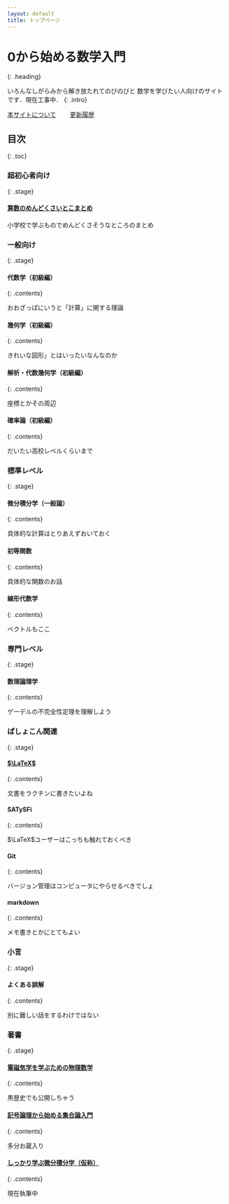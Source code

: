 ```yaml
---
layout: default
title: トップページ
---
```


# 0から始める数学入門
{: .heading}

いろんなしがらみから解き放たれてのびのびと
数学を学びたい人向けのサイトです．現在工事中．
{: .intro}

<div class="link">
<a href="./introduce.html">本サイトについて</a>&emsp;&emsp;
<a href="./history.html">更新履歴</a>
</div>


## 目次
{: .toc}

### 超初心者向け
{: .stage}

#### [算数のめんどくさいとこまとめ](./beginner/arithmetic/arithmetic.html)

小学校で学ぶものでめんどくさそうなところのまとめ

### 一般向け
{: .stage}

#### 代数学（初級編）
{: .contents}

おおざっぱにいうと「計算」に関する理論

#### 幾何学（初級編）
{: .contents}


きれいな図形」とはいったいなんなのか

#### 解析・代数幾何学（初級編）
{: .contents}

座標とかその周辺

#### 確率論（初級編）
{: .contents}

だいたい高校レベルくらいまで

### 標準レベル
{: .stage}

#### 微分積分学（一般論）
{: .contents}


具体的な計算はとりあえずおいておく

#### 初等関数
{: .contents}

具体的な関数のお話

#### 線形代数学
{: .contents}

ベクトルもここ

### 専門レベル
{: .stage}

#### 数理論理学
{: .contents}

ゲーデルの不完全性定理を理解しよう

### ぱしょこん関連
{: .stage}

#### [$\LaTeX$](./tool/latex/latex.html)
{: .contents}

文書をラクチンに書きたいよね

#### SATySFi
{: .contents}

$\LaTeX$ユーザーはこっちも触れておくべき

#### Git
{: .contents}

バージョン管理はコンピュータにやらせるべきでしょ

#### markdown
{: .contents}

メモ書きとかにとてもよい

###  小言
{: .stage}

#### よくある誤解
{: .contents}

別に難しい話をするわけではない

### 著書
{: .stage}

#### [電磁気学を学ぶための物理数学](./book/electromagnetism/electromagnetism.html)
{: .contents}

黒歴史でも公開しちゃう

#### [記号論理から始める集合論入門](./book/settheory/settheory.html)
{: .contents}

多分お蔵入り

#### [しっかり学ぶ微分積分学（仮称）](./book/analysis/analysis.html)
{: .contents}

現在執筆中
